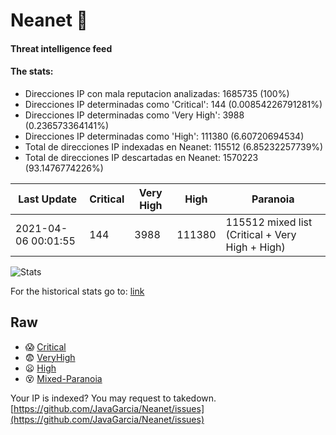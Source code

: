 # Neanet :hocho:
#### Threat intelligence feed
#### The stats:

- Direcciones IP con mala reputacion analizadas: 1685735 (100%)
- Direcciones IP determinadas como 'Critical':  144 (0.00854226791281%)
- Direcciones IP determinadas como 'Very High':  3988 (0.236573364141%)
- Direcciones IP determinadas como 'High':  111380 (6.60720694534)
- Total de direcciones IP indexadas en Neanet:  115512 (6.85232257739%)
- Total de direcciones IP descartadas en Neanet:  1570223 (93.1476774226%)

| Last Update | Critical | Very High | High | Paranoia |
| --- | --- | --- | --- | --- |
| 2021-04-06 00:01:55 | 144 | 3988 | 111380 | 115512 mixed list (Critical + Very High + High)|

![Stats](https://docs.google.com/spreadsheets/d/e/2PACX-1vSnaNMIXVabIpDJjufMlzH7poXnshF3mgd8Is1g9ytUEzVsP5my4Trn8f-xkoLLQ38xpL3HtmUexLo6/pubchart?oid=501124687&format=image)

For the historical stats go to: [link](/stats.csv)
## Raw
- :scream: [Critical](https://raw.githubusercontent.com/JavaGarcia/Neanet/master/blacklists/neanet_critical.txt)
- :fearful: [VeryHigh](https://raw.githubusercontent.com/JavaGarcia/Neanet/master/blacklists/neanet_veryHigh.txtt)
- :frowning: [High](https://raw.githubusercontent.com/JavaGarcia/Neanet/master/blacklists/neanet_high.txt)
- :dizzy_face: [Mixed-Paranoia](https://raw.githubusercontent.com/JavaGarcia/Neanet/master/blacklists/neanet_all.txt)


Your IP is indexed? You may request to takedown. [https://github.com/JavaGarcia/Neanet/issues](https://github.com/JavaGarcia/Neanet/issues)







































































































































































































































































































































































































































































































































































































































































































































































































































































































































































































































































































































































































































































































































































































































































































































































































































































































































































































































































































































































































































































































































































































































































































































































































































































































































































































































































































































































































































































































































































































































































































































































































































































































































































































































































































































































































































































































































































































































































































































































































































































































































































































































































































































































































































































































































































































































































































































































































































































































































































































































































































































































































































































































































































































































































































































































































